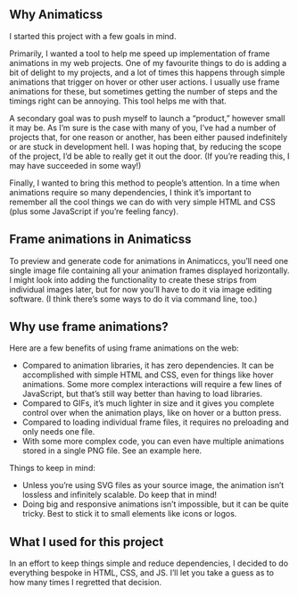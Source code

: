 ## Why Animaticss

I started this project with a few goals in mind.

Primarily, I wanted a tool to help me speed up implementation of frame animations in my web projects. One of my favourite things to do is adding a bit of delight to my projects, and a lot of times this happens through simple animations that trigger on hover or other user actions. I usually use frame animations for these, but sometimes getting the number of steps and the timings right can be annoying. This tool helps me with that.

A secondary goal was to push myself to launch a “product,” however small it may be. As I’m sure is the case with many of you, I’ve had a number of projects that, for one reason or another, has been either paused indefinitely or are stuck in development hell. I was hoping that, by reducing the scope of the project, I’d be able to really get it out the door. (If you’re reading this, I may have succeeded in some way!)

Finally, I wanted to bring this method to people’s attention. In a time when animations require so many dependencies, I think it’s important to remember all the cool things we can do with very simple HTML and CSS (plus some JavaScript if you’re feeling fancy).


## Frame animations in Animaticss

To preview and generate code for animations in Animaticcs, you’ll need one single image file containing all your animation frames displayed horizontally. I might look into adding the functionality to create these strips from individual images later, but for now you’ll have to do it via image editing software. (I think there’s some ways to do it via command line, too.)


## Why use frame animations?

Here are a few benefits of using frame animations on the web:

- Compared to animation libraries, it has zero dependencies. It can be accomplished with simple HTML and CSS, even for things like hover animations. Some more complex interactions will require a few lines of JavaScript, but that’s still way better than having to load libraries.
- Compared to GIFs, it’s much lighter in size and it gives you complete control over when the animation plays, like on hover or a button press.
- Compared to loading individual frame files, it requires no preloading and only needs one file.
- With some more complex code, you can even have multiple animations stored in a single PNG file. See an example here.

Things to keep in mind:

- Unless you’re using SVG files as your source image, the animation isn’t lossless and infinitely scalable. Do keep that in mind!
- Doing big and responsive animations isn’t impossible, but it can be quite tricky. Best to stick it to small elements like icons or logos.


## What I used for this project

In an effort to keep things simple and reduce dependencies, I decided to do everything bespoke in HTML, CSS, and JS. I’ll let you take a guess as to how many times I regretted that decision.